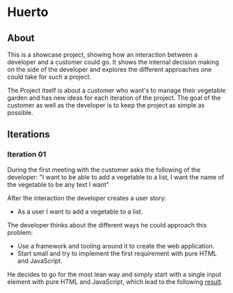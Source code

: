 # Huerto
## About
This is a showcase project, showing how an interaction between a developer and a customer could go. It shows the internal decision making on the side of the developer and explores the different approaches one could take for such a project.

The Project itself is about a customer who want's to manage their vegetable garden and has new ideas for each iteration of the project. The goal of the customer as well as the developer is to keep the project as simple as possible.

## Iterations
### Iteration 01

During the first meeting with the customer asks the following of the developer: "I want to be able to add a vegetable to a list, I want the name of the vegetable to be any text I want"

After the interaction the developer creates a user story:
- As a user I want to add a vegetable to a list.

The developer thinks about the different ways he could approach this problem:
- Use a framework and tooling around it to create the web application.
- Start small and try to implement the first requirement with pure HTML and JavaScript.

He decides to go for the most lean way and simply start with a single input element with pure HTML and JavaScript, which lead to the following [result](01).
